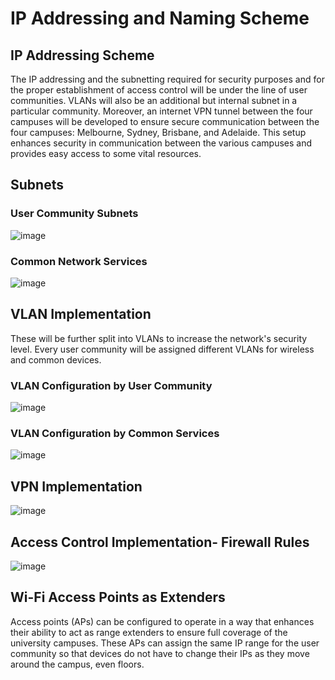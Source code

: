 # IP Addressing and Naming Scheme

## IP Addressing Scheme
The IP addressing and the subnetting required for security purposes and for the proper establishment of access control will be under the line of user communities. VLANs will also be an additional but internal subnet in a particular community. Moreover, an internet VPN tunnel between the four campuses will be developed to ensure secure communication between the four campuses: Melbourne, Sydney, Brisbane, and Adelaide. This setup enhances security in communication between the various campuses and provides easy access to some vital resources.

## Subnets
### User Community Subnets
![image](https://github.com/user-attachments/assets/e9e83359-c7cc-47ec-b5a1-e6651baae4bd)

### Common Network Services
![image](https://github.com/user-attachments/assets/c5acde20-d15a-441e-96ce-452c5664063e)

## VLAN Implementation
These will be further split into VLANs to increase the network's security level. Every user community will be assigned different VLANs for wireless and common devices.

### VLAN Configuration by User Community
![image](https://github.com/user-attachments/assets/28345f43-cc23-43e6-8227-54f0289e16be)

### VLAN Configuration by Common Services

![image](https://github.com/user-attachments/assets/37ee5eb6-04ac-440b-bbb0-27ed0f922c79)

## VPN Implementation

![image](https://github.com/user-attachments/assets/627e96b7-6cae-4d3f-bdaa-c8a8946b75ff)

## Access Control Implementation- Firewall Rules

![image](https://github.com/user-attachments/assets/03c901c4-e18f-452c-b8c2-e84f5085442c)

## Wi-Fi Access Points as Extenders

Access points (APs) can be configured to operate in a way that enhances their ability to act as range extenders to ensure full coverage of the university campuses. These APs can assign the same IP range for the user community so that devices do not have to change their IPs as they move around the campus, even floors. 





